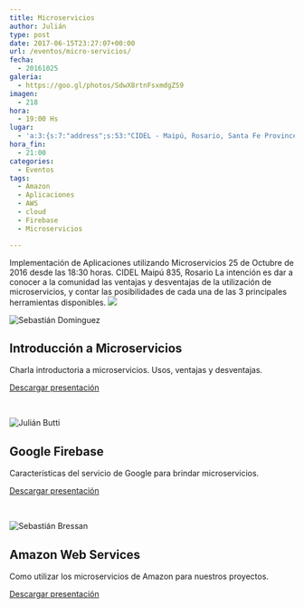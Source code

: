 ```yaml
---
title: Microservicios
author: Julián
type: post
date: 2017-06-15T23:27:07+00:00
url: /eventos/micro-servicios/
fecha:
  - 20161025
galeria:
  - https://goo.gl/photos/SdwX8rtnFsxmdgZS9
imagen:
  - 218
hora:
  - 19:00 Hs
lugar:
  - 'a:3:{s:7:"address";s:53:"CIDEL - Maipú, Rosario, Santa Fe Province, Argentina";s:3:"lat";s:11:"-32.9474376";s:3:"lng";s:18:"-60.63522339999997";}'
hora_fin:
  - 21:00
categories:
  - Eventos
tags:
  - Amazon
  - Aplicaciones
  - AWS
  - cloud
  - Firebase
  - Microservicios

---
```

Implementación de Aplicaciones utilizando Microservicios 25 de Octubre de 2016 desde las 18:30 horas. CIDEL Maipú 835, Rosario La intención es dar a conocer a la comunidad las ventajas y desventajas de la utilización de microservicios, y contar las posibilidades de cada una de las 3 principales herramientas disponibles. ![](http://itfloss.rocks/wp-content/uploads/2017/06/microservicios.jpeg)    

![Sebastián Dominguez](https://itfloss.rocks/wp-content/themes/hummingBird/img/seba.jpg)

Introducción a Microservicios
-----------------------------

  
Charla introductoria a microservicios. Usos, ventajas y desventajas.  

[Descargar presentación](https://goo.gl/5jw0N6)

 

![Julián Butti](https://itfloss.rocks/wp-content/themes/hummingBird/img/juli.jpg)

Google Firebase
---------------

  
Características del servicio de Google para brindar microservicios.  

[Descargar presentación](https://goo.gl/Ey26iX)

 

![Sebastián Bressan](https://itfloss.rocks/wp-content/themes/hummingBird/img/seba1.jpg)

Amazon Web Services
-------------------

  
Como utilizar los microservicios de Amazon para nuestros proyectos.  

[Descargar presentación](https://goo.gl/0OKeJP)